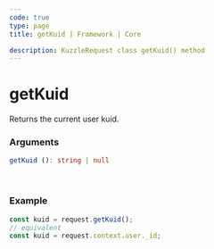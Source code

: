 ```yaml
---
code: true
type: page
title: getKuid | Framework | Core

description: KuzzleRequest class getKuid() method
---
```


# getKuid

<SinceBadge version="2.11.0" />

Returns the current user kuid.

### Arguments

```ts
getKuid (): string | null
```

</br>


### Example

```ts
const kuid = request.getKuid();
// equivalent
const kuid = request.context.user._id;
```
